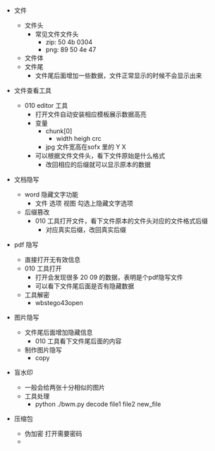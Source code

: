 - 文件
  - 文件头
    - 常见文件文件头
      - zip: 50 4b 0304 
      - png: 89 50 4e 47
  - 文件体
  - 文件尾
    - 文件尾后面增加一些数据，文件正常显示的时候不会显示出来


- 文件查看工具
  - 010 editor 工具
    - 打开文件自动安装相应模板展示数据高亮
    - 变量
      - chunk[0]
        - width heigh crc
      - jpg 文件宽高在sofx 里的 Y X
    - 可以根据文件文件头，看下文件原始是什么格式
      - 改回相应的后缀就可以显示原本的数据

- 文档隐写
  - word 隐藏文字功能
    - 文件 选项 视图 勾选上隐藏文字选项
  - 后缀篡改
    - 010 工具打开文件，看下文件原本的文件头对应的文件格式后缀
      - 对应真实后缀，改回真实后缀

- pdf 隐写
  - 直接打开无有效信息
  - 010 工具打开
    - 打开会发现很多 20  09  的数据，表明是个pdf隐写文件
    - 可以看下文件尾后面是否有隐藏数据
  - 工具解密
    - wbstego43open

- 图片隐写
  - 文件尾后面增加隐藏信息
    - 010 工具看下文件尾后面的内容
  - 制作图片隐写
    - copy 

- 盲水印
  - 一般会给两张十分相似的图片
  - 工具处理
    - python ./bwm.py decode file1 file2 new_file

- 压缩包
  - 伪加密 打开需要密码
  - 